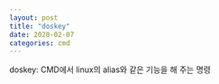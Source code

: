```yaml
---
layout: post
title: "doskey"
date: 2020-02-07
categories: cmd
---
```


doskey: CMD에서 linux의 alias와 같은 기능을 해 주는 명령
